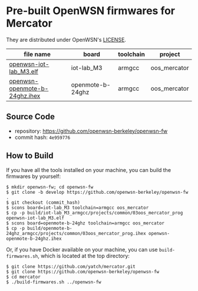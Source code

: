 # Pre-built OpenWSN firmwares for Mercator

They are distributed under OpenWSN's [LICENSE](./LICENSE.md).

| file name                                                      | board            | toolchain | project      |
|----------------------------------------------------------------|------------------|-----------|--------------|
| [openwsn-iot-lab_M3.elf](openwsn-iot-lab_M3.elf)               | iot-lab_M3       | armgcc    | oos_mercator |
| [openwsn-openmote-b-24ghz.ihex](openwsn-openmote-b-24ghz.ihex) | openmote-b-24ghz | armgcc    | oos_mercator |


## Source Code

* repository: https://github.com/openwsn-berkeley/openwsn-fw
* commit hash: `4e959776`

## How to Build

If you have all the tools installed on your machine, you can build the
firmwares by yourself:

``` shell
$ mkdir openwsn-fw; cd openwsn-fw
$ git clone -b develop https://github.com/openwsn-berkeley/openwsn-fw .
$ git checkout (commit_hash)
$ scons board=iot-lab_M3 toolchain=armgcc oos_mercator
$ cp -p build/iot-lab_M3_armgcc/projects/common/03oos_mercator_prog openwsn-iot-lab_M3.elf
$ scons board=openmote-b-24ghz toolchain=armgcc oos_mercator
$ cp -p build/openmote-b-24ghz_armgcc/projects/common/03oos_mercator_prog.ihex openwsn-openmote-b-24ghz.ihex
```

Or, if you have Docker available on your machine, you can use
`build-firmwares.sh`, which is located at the top directory:

``` shell
$ git clone https://github.com/yatch/mercator.git
$ git clone https://github.com/openwsn-berkeley/openwsn-fw
$ cd mercator
$ ./build-firmwares.sh ../openwsn-fw
```
